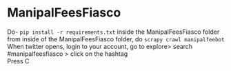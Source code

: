 # ManipalFeesFiasco

Do- `pip install -r requirements.txt` inside the ManipalFeesFiasco folder   
from inside of the ManipalFeesFiasco folder, do `scrapy crawl manipalfeebot`   
When twitter opens, login to your account, go to explore> search #manipalfeesfiasco > click on the hashtag   
Press C  
